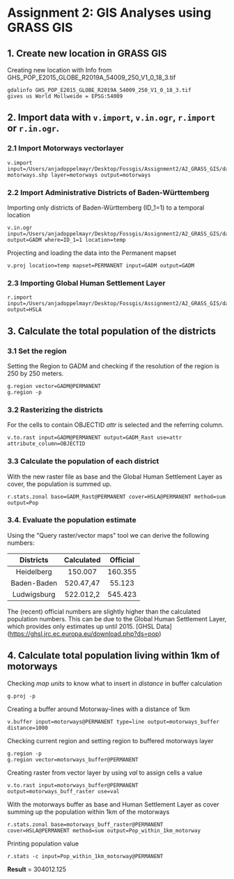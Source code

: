# Assignment 2: GIS Analyses using GRASS GIS


## 1. Create new location in GRASS GIS


Creating new location with Info from GHS_POP_E2015_GLOBE_R2019A_54009_250_V1_0_18_3.tif

```
gdalinfo GHS_POP_E2015_GLOBE_R2019A_54009_250_V1_0_18_3.tif
gives us World Mollweide = EPSG:54009
```

## 2. Import data with `v.import`, `v.in.ogr`, `r.import` or `r.in.ogr`.


### 2.1 Import Motorways vectorlayer

```
v.import input=/Users/anjadoppelmayr/Desktop/Fossgis/Assignment2/A2_GRASS_GIS/data motorways.shp layer=motorways output=motorways
```

### 2.2 Import Administrative Districts of Baden-Württemberg

Importing only districts of Baden-Württemberg (ID_1=1) to a temporal location
```
v.in.ogr input=/Users/anjadoppelmayr/Desktop/Fossgis/Assignment2/A2_GRASS_GIS/data/gadm28_adm2_germany.shp output=GADM where=ID_1=1 location=temp
```

Projecting and loading the data into the Permanent mapset
```
v.proj location=temp mapset=PERMANENT input=GADM output=GADM
```

### 2.3 Importing Global Human Settlement Layer

```
r.import input=/Users/anjadoppelmayr/Desktop/Fossgis/Assignment2/A2_GRASS_GIS/data/GHS_POP_E2015_GLOBE_R2019A_54009_250_V1_0_18_3/GHS_POP_E2015_GLOBE_R2019A_54009_250_V1_0_18_3.tif output=HSLA
```

## 3. Calculate the total population of the districts


### 3.1 Set the region

Setting the Region to GADM and checking if the resolution of the region is 250 by 250 meters.
```
g.region vector=GADM@PERMANENT
g.region -p
```

### 3.2 Rasterizing the districts

For the cells to contain OBJECTID _attr_ is selected and the referring column.

```
v.to.rast input=GADM@PERMANENT output=GADM_Rast use=attr attribute_column=OBJECTID

```

### 3.3 Calculate the population of each district

With the new raster file as base and the Global Human Settlement Layer as cover, the population is summed up.
```
r.stats.zonal base=GADM_Rast@PERMANENT cover=HSLA@PERMANENT method=sum output=Pop
```
### 3.4. Evaluate the population estimate

Using the "Query raster/vector maps" tool we can derive the following numbers:

| Districts     | Calculated     | Official |
| :-----------: |:--------------:| :-------:|
| Heidelberg    | 150.007        | 160.355  |
| Baden-Baden   | 520.47,47      | 55.123   |
| Ludwigsburg   | 522.012,2      | 545.423  |

The (recent) official numbers are slightly higher than the calculated population numbers. This can be due to the Global Human Settlement Layer, which provides only estimates up until 2015. [GHSL Data] (https://ghsl.jrc.ec.europa.eu/download.php?ds=pop)

## 4. Calculate total population living within 1km of motorways


Checking _map units_ to know what to insert in _distance_ in buffer calculation
```
g.proj -p 
```

Creating a buffer around Motorway-lines with a distance of 1km
```
v.buffer input=motorways@PERMANENT type=line output=motorways_buffer distance=1000
```

Checking current region and setting region to buffered motorways layer
```
g.region -p
g.region vector=motorways_buffer@PERMANENT
```

Creating raster from vector layer by using _val_ to assign cells a value
```
v.to.rast input=motorways_buffer@PERMANENT output=motorways_buff_raster use=val 
```

With the motorways buffer as base and Human Settlement Layer as cover summing up the population within 1km of the motorways
```
r.stats.zonal base=motorways_buff_raster@PERMANENT cover=HSLA@PERMANENT method=sum output=Pop_within_1km_motorway
```

Printing population value
```
r.stats -c input=Pop_within_1km_motorway@PERMANENT
```

**Result** = 304012.125